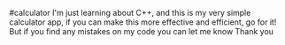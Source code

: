 #calculator
I'm just learning about C++, and this is my very simple calculator app, if you can make this more effective and efficient, go for it!
But if you find any mistakes on my code you can let me know
Thank you
